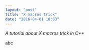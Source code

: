 ```yaml
---
layout: "post"
title: "X macros trick"
date: "2016-04-01 18:03"
---
```


_A tutorial about X macros trick in C++_


abc
